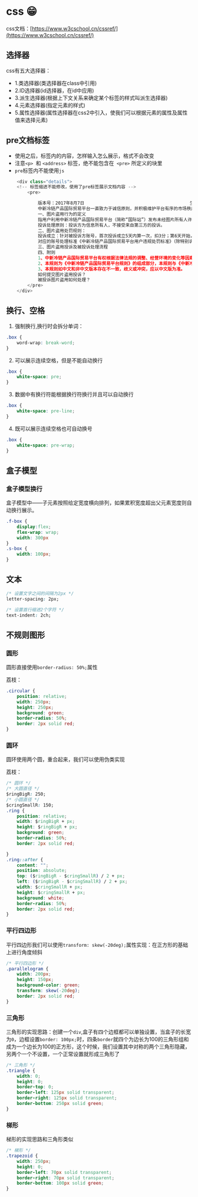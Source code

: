 # css :grin:

css文档：[https://www.w3cschool.cn/cssref/](https://www.w3cschool.cn/cssref/)

## 选择器
css有五大选择器：
* 1.类选择器(类选择器在class中引用)
* 2.ID选择器(id选择器，在id中应用)
* 3.派生选择器(根据上下文关系来确定某个标签的样式叫派生选择器)
* 4.元素选择器(指定元素的样式)
* 5.属性选择器(属性选择器在css2中引入，使我们可以根据元素的属性及属性值来选择元素)

## pre文档标签

* 使用之后，标签内的内容，怎样输入怎么展示，格式不会改变
* 注意`<p> `和 `<address>` 标签，绝不能包含在` <pre>` 所定义的块里
* `pre`标签内不能使用`js`

```javascript
    <div class="details">
    <!-- 标签缩进不能修改，使用了pre标签展示文档内容 -->
        <pre>

            版本号：2017年8月7日                                        生效日期：2017年11月1日
            中新冷链产品国际贸易平台一直致力于诚信原则，并积极维护平台有序的市场秩序，为制止盗用图片的违规行为，提升用户体验，特依据《中新冷链产品国际贸易平台规则》，制订本规则。
            一、图片盗用行为的定义
            指用户利用中新冷链产品国际贸易平台（简称“国际站”）发布未经图片所有人许可而擅自使用的行为
            投诉处理原则：投诉方为信息所有人，不接受来自第三方的投诉。
            二、图片盗用处罚规则：
            投诉成立：针对被投诉方账号，首次投诉成立5天内算一次，扣3分；第6天开始，被第二次投诉成立扣3分，被第三次及以上投诉成立扣6分，一天内若有多次投诉扣一次分（投诉成立结案将删除涉案产品）。所有时间以投诉处理完结时间为准。
            对应的账号处理标准《中新冷链产品国际贸易平台用户违规处罚标准》（除特别说明外，中新冷链产品国际贸易平台全站的罚分累加计算）
            三、图片盗用投诉及被投诉处理流程
            四、附则
            1、中新冷链产品国际贸易平台有权根据法律法规的调整、经营环境的变化等因素及时地修订本规则并予以公示，修订后的规则于公示中指定日期生效。
            2、本规则为《中新冷链产品国际贸易平台规则》的组成部分，本规则与《中新冷链产品国际贸易平台规则》不一致的，以本规则为准，本规则未尽事宜，以《中新冷链产品国际贸易平台规则》为准。
            3、本规则如中文和非中文版本存在不一致，歧义或冲突，应以中文版为准。
            如何提交图片盗用投诉？
            被投诉图片盗用如何处理？
        </pre>
    </div>
```

## 换行、空格

1. 强制换行,换行时会拆分单词：
```css
.box {
    word-wrap: break-word;
}
```

2. 可以展示连续空格，但是不能自动换行
```css
.box {
    white-space: pre;
}
```

3. 数据中有换行符能根据换行符换行并且可以自动换行
```css
.box {
    white-space: pre-line;
}
```

4. 既可以展示连续空格也可自动换号
```css
.box {
    white-space: pre-wrap;
}
```

## 盒子模型

### 盒子模型换行
盒子模型中——子元素按照给定宽度横向排列，如果累积宽度超出父元素宽度则自动换行展示。
```css
.f-box {
    display:flex;
    flex-wrap: wrap;
    width: 300px
}
.s-box {
    width: 100px;
}
```

## 文本
```css
/* 设置文字之间的间隔为2px */
letter-spacing: 2px;

/* 设置首行缩进2个字符 */
text-indent: 2ch;
```

## 不规则图形
### 圆形
圆形直接使用`border-radius: 50%;`属性

荔枝：
```css
.circular {
    position: relative;
    width: 250px;
    height: 250px;
    background: green;
    border-radius: 50%;
    border: 2px solid red;
}
```
### 圆环
圆环使用两个圆，重合起来，我们可以使用伪类实现

荔枝：
```css
/* 圆环 */
/* 大圆直径 */
$ringBigR: 250;
/* 小圆直径 */
$cringSmallR: 150;
.ring {
    position: relative;
    width: $ringBigR + px;
    height: $ringBigR + px;
    background: green;
    border-radius: 50%;
    border: 2px solid red;

}
.ring::after {
    content: "";
    position: absolute;
    top: ($ringBigR - $cringSmallR) / 2 + px;
    left: ($ringBigR - $cringSmallR) / 2 + px;
    width: $cringSmallR + px;
    height: $cringSmallR + px;
    background: white;
    border-radius: 50%;
    border: 2px solid red;
}
```

### 平行四边形
平行四边形我们可以使用`transform: skew(-20deg);`属性实现：在正方形的基础上进行角度倾斜
```css
/* 平行四边形 */
.parallelogram {
    width: 200px;
    height: 150px;
    background-color: green;
    transform: skew(-20deg);
    border: 2px solid red;
}
```

### 三角形
三角形的实现思路：创建一个`div`,盒子有四个边框都可以单独设置，当盒子的长宽为`0`，边框设置`border: 100px;`时，四条`border`就四个为边长为100的三角形组和成为一个边长为100的正方形，这个时候，我们设置其中对称的两个三角形隐藏，另两个一个不设置，一个正常设置就形成三角形了
```css
/* 三角形 */
.triangle {
    width: 0;
    height: 0;
    border-top: 0;
    border-left: 125px solid transparent;
    border-right: 125px solid transparent;
    border-bottom: 250px solid green;
}
```

### 梯形
梯形的实现思路和三角形类似
```css
/* 梯形 */
.trapezoid {
    width: 250px;
    height: 0;
    border-left: 70px solid transparent;
    border-right: 70px solid transparent;
    border-bottom: 100px solid green;
}
```
